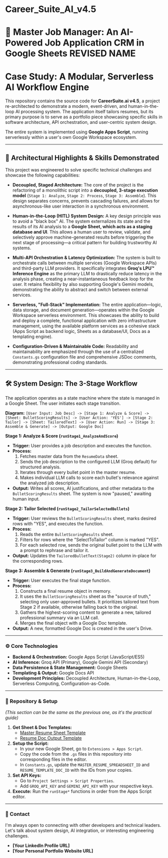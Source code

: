 # Career_Suite_AI_v4.5

# 🤖 Master Job Manager: An AI-Powered Job Application CRM in Google Sheets **REVISED NAME**

# Case Study: A Modular, Serverless AI Workflow Engine

This repository contains the source code for **CareerSuite.ai v4.5**, a project re-architected to demonstrate a modern, event-driven, and human-in-the-loop AI processing system. The application itself tailors resumes, but its primary purpose is to serve as a portfolio piece showcasing specific skills in software architecture, API orchestration, and user-centric system design.

The entire system is implemented using **Google Apps Script**, running serverlessly within a user's own Google Workspace ecosystem.

---

## 🚀 Architectural Highlights & Skills Demonstrated

This project was engineered to solve specific technical challenges and showcase the following capabilities:

*   **Decoupled, Staged Architecture:** The core of the project is the refactoring of a monolithic script into a **decoupled, 3-stage execution model** (`Stage 1: Analyze`, `Stage 2: Process`, `Stage 3: Assemble`). This design separates concerns, prevents cascading failures, and allows for asynchronous-like user interaction in a synchronous environment.

*   **Human-in-the-Loop (HITL) System Design:** A key design principle was to avoid a "black box" AI. The system externalizes its state and the results of its AI analysis to a **Google Sheet, which acts as a staging database and UI**. This allows a human user to review, validate, and selectively approve machine-generated results before triggering the next stage of processing—a critical pattern for building trustworthy AI systems.

*   **Multi-API Orchestration & Latency Optimization:** The system is built to orchestrate calls between multiple services (Google Workspace APIs) and third-party LLM providers. It specifically integrates **Groq's LPU™ Inference Engine** as the primary LLM to drastically reduce latency in the analysis phase, creating a near-instantaneous feedback loop for the user. It retains flexibility by also supporting Google's Gemini models, demonstrating the ability to abstract and switch between external services.

*   **Serverless, "Full-Stack" Implementation:** The entire application—logic, data storage, and document generation—operates within the Google Workspace serverless environment. This showcases the ability to build and deploy a complete, functional application with zero infrastructure management, using the available platform services as a cohesive stack (Apps Script as backend logic, Sheets as a database/UI, Docs as a templating engine).

*   **Configuration-Driven & Maintainable Code:** Readability and maintainability are emphasized through the use of a centralized `Constants.gs` configuration file and comprehensive JSDoc comments, demonstrating professional coding standards.

---

## 🛠️ System Design: The 3-Stage Workflow

The application operates as a state machine where the state is managed in a Google Sheet. The user initiates each stage transition.

**Diagram:**
`[User Input: Job Desc] -> [Stage 1: Analyze & Score] -> [Sheet: BulletScoringResults] -> [User Action: 'YES'] -> [Stage 2: Tailor] -> [Sheet: TailoredText] -> [User Action: Run] -> [Stage 3: Assemble & Generate] -> [Output: Google Doc]`

**Stage 1: Analyze & Score (`runStage1_AnalyzeAndScore`)**
*   **Trigger:** User provides a job description and executes the function.
*   **Process:**
    1.  Fetches master data from the `ResumeData` sheet.
    2.  Sends the job description to the configured LLM (Groq default) for structured analysis.
    3.  Iterates through every bullet point in the master resume.
    4.  Makes individual LLM calls to score each bullet's relevance against the analyzed job description.
*   **Output:** Writes all scores, AI justifications, and other metadata to the `BulletScoringResults` sheet. The system is now "paused," awaiting human input.

**Stage 2: Tailor Selected (`runStage2_TailorSelectedBullets`)**
*   **Trigger:** User reviews the `BulletScoringResults` sheet, marks desired rows with "YES", and executes the function.
*   **Process:**
    1.  Reads the entire `BulletScoringResults` sheet.
    2.  Filters for rows where the "SelectToTailor" column is marked "YES".
    3.  For each selected row, sends the original bullet point to the LLM with a prompt to rephrase and tailor it.
*   **Output:** Updates the `TailoredBulletText(Stage2)` column in-place for the corresponding rows.

**Stage 3: Assemble & Generate (`runStage3_BuildAndGenerateDocument`)**
*   **Trigger:** User executes the final stage function.
*   **Process:**
    1.  Constructs a final resume object in memory.
    2.  It uses the `BulletScoringResults` sheet as the "source of truth," selecting only user-approved bullets. It prioritizes tailored text from Stage 2 if available, otherwise falling back to the original.
    3.  Gathers the highest-scoring content to generate a new, tailored professional summary via an LLM call.
    4.  Merges the final object with a Google Doc template.
*   **Output:** A new, formatted Google Doc is created in the user's Drive.

---

### ⚙️ Core Technologies

*   **Backend & Orchestration:** Google Apps Script (JavaScript/ES5)
*   **AI Inference:** Groq API (Primary), Google Gemini API (Secondary)
*   **Data Persistence & State Management:** Google Sheets
*   **Templating & Output:** Google Docs API
*   **Development Principles:** Decoupled Architecture, Human-in-the-Loop, Serverless Computing, Configuration-as-Code.

---

### 📂 Repository & Setup

*(This section can be the same as the previous one, as it's the practical guide)*

1.  **Get Sheet & Doc Templates:**
    *   [Master Resume Sheet Template](https://docs.google.com/spreadsheets/d/1FmsiLee476IwW4atDs3I_E017MX4LFkGNvyoo1U7D0w/copy)
    *   [Resume Doc Output Template](https://docs.google.com/document/d/18eX765FWVBHpOZ2jzxwNdGVKSMOzmyPJmS_Kfzp8JSk/copy)
2.  **Setup the Script:**
    *   In your new Google Sheet, go to `Extensions > Apps Script`.
    *   Copy the code from the `.gs` files in this repository into corresponding files in the editor.
    *   In `Constants.gs`, update the `MASTER_RESUME_SPREADSHEET_ID` and `RESUME_TEMPLATE_DOC_ID` with the IDs from your copies.
3.  **Set API Keys:**
    *   Go to `Project Settings > Script Properties`.
    *   Add `GROQ_API_KEY` and `GEMINI_API_KEY` with your respective keys.
4.  **Execute:** Run the `runStage*` functions in order from the Apps Script editor.

---

### 🤝 Contact

I'm always open to connecting with other developers and technical leaders. Let's talk about system design, AI integration, or interesting engineering challenges.

*   **[Your LinkedIn Profile URL]**
*   **[Your Personal Portfolio Website URL]**
